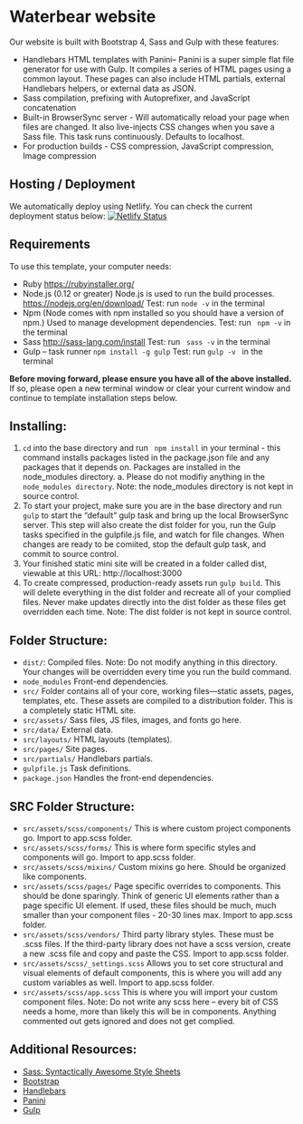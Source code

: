 # Waterbear website
Our website is built with Bootstrap 4, Sass and Gulp with these features:

-	Handlebars HTML templates with Panini– Panini is a super simple flat file generator for use with Gulp. It compiles a series of HTML pages using a common layout. These pages can also include HTML partials, external Handlebars helpers, or external data as JSON.
-	Sass compilation, prefixing with Autoprefixer, and JavaScript concatenation
-	Built-in BrowserSync server - Will automatically reload your page when files are changed. It also live-injects CSS changes when you save a Sass file. This task runs continuously. Defaults to localhost.
-	For production builds - CSS compression, JavaScript compression, Image compression

## Hosting / Deployment

We automatically deploy using Netlify. You can check the current deployment status below:
[![Netlify Status](https://api.netlify.com/api/v1/badges/49b8e403-fce3-4b63-9af8-81dc1c10611f/deploy-status)](https://app.netlify.com/sites/waterbearcap/deploys)

## Requirements

To use this template, your computer needs:

-	Ruby https://rubyinstaller.org/
-	Node.js (0.12 or greater) Node.js is used to run the build processes. https://nodejs.org/en/download/
	Test: run ` node -v ` in the terminal
-	Npm (Node comes with npm installed so you should have a version of npm.) Used to manage development dependencies.
	Test: run ` npm -v`  in the terminal
-	Sass http://sass-lang.com/install
	Test: run ` sass -v`  in the terminal
-	Gulp – task runner
	`npm install -g gulp`
	Test: run `gulp -v ` in the terminal

**Before moving forward, please ensure you have all of the above installed.** If so, please open a new terminal window or clear your current window and continue to template installation steps below.


## Installing:

1.	` cd `  into the base directory and run ` npm install`  in your terminal - this command installs packages listed in the package.json file and any packages that it depends on. Packages are installed in the node_modules directory.
a.	Please do not modifiy anything in the `node_modules directory`. Note: the node_modules directory is not kept in source control.
2.	To start your project, make sure you are in the base directory and run ` gulp `  to start the “default” gulp task and bring up the local BrowserSync server. This step will also create the dist folder for you, run the Gulp tasks specified in the gulpfile.js file, and watch for file changes. When changes are ready to be comiited, stop the default gulp task, and commit to source control.
3.	Your finished static mini site will be created in a folder called dist, viewable at this URL:
http://localhost:3000
4.	To create compressed, production-ready assets run `gulp build`. This will delete everything in the dist folder and recreate all of your complied files. Never make updates directly into the dist folder as these files get overridden each time. Note: The dist folder is not kept in source control.


## Folder Structure:

- `dist/`: Compiled files. Note: Do not modify anything in this directory. Your changes will be overridden every time you run the build command.
- `node_modules` Front-end dependencies.
- `src/` Folder contains all of your core, working files—static assets, pages, templates, etc. These assets are compiled to a distribution folder. This is a completely static HTML site.
- `src/assets/` Sass files, JS files, images, and fonts go here.
- `src/data/` External data.
- `src/layouts/` HTML layouts (templates).
- `src/pages/` Site pages.
- `src/partials/` Handlebars partials.
- `gulpfile.js` Task definitions.
- `package.json` Handles the front-end dependencies.


## SRC Folder Structure:

- `src/assets/scss/components/` This is where custom project components go. Import to app.scss folder.
- `src/assets/scss/forms/` This is where form specific styles and components will go. Import to app.scss folder.
- `src/assets/scss/mixins/` Custom mixins go here. Should be organized like components.
- `src/assets/scss/pages/` Page specific overrides to components. This should be done sparingly. Think of generic UI elements rather than a page specific UI element. If used, these files should be much, much smaller than your component files -  20-30 lines max. Import to app.scss folder.
- `src/assets/scss/vendors/` Third party library styles. These must be .scss files. If the third-party library does not have a scss version, create a new .scss file and copy and paste the CSS. Import to app.scss folder.
- `src/assets/scss/_settings.scss` Allows you to set core structural and visual elements of default components, this is where you will add any custom variables as well. Import to app.scss folder.
- `src/assets/scss/app.scss` This is where you will import your custom component files. Note: Do not write any scss here – every bit of CSS needs a home, more than likely this will be in components. Anything commented out gets ignored and does not get complied.


## Additional Resources:
- [Sass: Syntactically Awesome Style Sheets](http://sass-lang.com/)
- [Bootstrap](https://getbootstrap.com/)
- [Handlebars](http://handlebarsjs.com/)
- [Panini](https://github.com/zurb/panini)
- [Gulp](https://gulpjs.org/getting-started)
